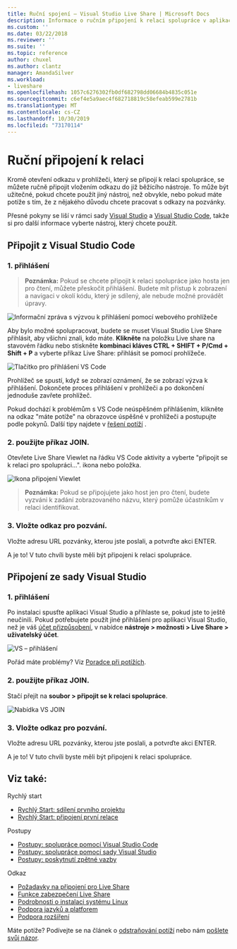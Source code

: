 ```yaml
---
title: Ruční spojení – Visual Studio Live Share | Microsoft Docs
description: Informace o ručním připojení k relaci spolupráce v aplikaci Visual Studio Live Share.
ms.custom: ''
ms.date: 03/22/2018
ms.reviewer: ''
ms.suite: ''
ms.topic: reference
author: chuxel
ms.author: clantz
manager: AmandaSilver
ms.workload:
- liveshare
ms.openlocfilehash: 1057c6276302fb0df682798dd06684b4835c051e
ms.sourcegitcommit: c6ef4e5a9aec4f682718819c58efeab599e2781b
ms.translationtype: MT
ms.contentlocale: cs-CZ
ms.lasthandoff: 10/30/2019
ms.locfileid: "73170114"
---
```

# <a name="join-a-session-manually"></a>Ruční připojení k relaci

Kromě otevření odkazu v prohlížeči, který se připojí k relaci spolupráce, se můžete ručně připojit vložením odkazu do již běžícího nástroje. To může být užitečné, pokud chcete použít jiný nástroj, než obvykle, nebo pokud máte potíže s tím, že z nějakého důvodu chcete pracovat s odkazy na pozvánky.

Přesné pokyny se liší v rámci sady [Visual Studio](#join-from-visual-studio) a [Visual Studio Code](#join-from-visual-studio-code), takže si pro další informace vyberte nástroj, který chcete použít.

## <a name="join-from-visual-studio-code"></a>Připojit z Visual Studio Code

### <a name="1-sign-in"></a>1. přihlášení

>**Poznámka:** Pokud se chcete připojit k relaci spolupráce jako hosta jen pro čtení, můžete přeskočit přihlášení. Budete mít přístup k zobrazení a navigaci v okolí kódu, který je sdílený, ale nebude možné provádět úpravy.

![Informační zpráva s výzvou k přihlášení pomocí webového prohlížeče](../media/vscode-sign-in-toast.png)

Aby bylo možné spolupracovat, budete se muset Visual Studio Live Share přihlásit, aby všichni znali, kdo máte. **Klikněte** na položku Live share na stavovém řádku nebo stiskněte **kombinaci kláves CTRL + SHIFT + P/Cmd + Shift + P** a vyberte příkaz Live Share: přihlásit se pomocí prohlížeče.

![Tlačítko pro přihlášení VS Code](../media/vscode-sign-in-button.png)

Prohlížeč se spustí, když se zobrazí oznámení, že se zobrazí výzva k přihlášení. Dokončete proces přihlášení v prohlížeči a po dokončení jednoduše zavřete prohlížeč.

Pokud dochází k problémům s VS Code neúspěšném přihlášením, klikněte na odkaz "máte potíže" na obrazovce úspěšné v prohlížeči a postupujte podle pokynů. Další tipy najdete v [řešení potíží](../troubleshooting.md#sign-in) .

### <a name="2-use-the-join-command"></a>2. použijte příkaz JOIN.

Otevřete Live Share Viewlet na řádku VS Code aktivity a vyberte "připojit se k relaci pro spolupráci...". ikona nebo položka.

![Ikona připojení Viewlet](../media/vscode-join-viewlet.png)

>**Poznámka:** Pokud se připojujete jako host jen pro čtení, budete vyzváni k zadání zobrazovaného názvu, který pomůže účastníkům v relaci identifikovat.

### <a name="3-paste-the-invite-link"></a>3. Vložte odkaz pro pozvání.

Vložte adresu URL pozvánky, kterou jste poslali, a potvrďte akci ENTER.

A je to! V tuto chvíli byste měli být připojeni k relaci spolupráce.

## <a name="join-from-visual-studio"></a>Připojení ze sady Visual Studio

### <a name="1-sign-in"></a>1. přihlášení

Po instalaci spusťte aplikaci Visual Studio a přihlaste se, pokud jste to ještě neučinili. Pokud potřebujete použít jiné přihlášení pro aplikaci Visual Studio, než je váš [účet přizpůsobení](https://docs.microsoft.com/en-us/visualstudio/ide/signing-in-to-visual-studio), v nabídce **nástroje &gt; možnosti &gt; Live Share &gt; uživatelský účet**.

![VS – přihlášení](../media/vs-sign-in-button.png)

Pořád máte problémy? Viz [Poradce při potížích](../troubleshooting.md#sign-in).

### <a name="2-use-the-join-command"></a>2. použijte příkaz JOIN.

Stačí přejít na **soubor > připojit se k relaci spolupráce**.

![Nabídka VS JOIN](../media/vs-join.png)

### <a name="3-paste-the-invite-link"></a>3. Vložte odkaz pro pozvání.

Vložte adresu URL pozvánky, kterou jste poslali, a potvrďte akci ENTER.

A je to! V tuto chvíli byste měli být připojeni k relaci spolupráce.

## <a name="see-also"></a>Viz také:

Rychlý start

- [Rychlý Start: sdílení prvního projektu](../quickstart/share.md)
- [Rychlý Start: připojení první relace](../quickstart/join.md)

Postupy

- [Postupy: spolupráce pomocí Visual Studio Code](../how-to-guides/vscode.md)
- [Postupy: spolupráce pomocí sady Visual Studio](../how-to-guides/vs.md)
- [Postupy: poskytnutí zpětné vazby](../support.md)

Odkaz

- [Požadavky na připojení pro Live Share](connectivity.md)
- [Funkce zabezpečení Live Share](security.md)
- [Podrobnosti o instalaci systému Linux](linux.md)
- [Podpora jazyků a platforem](platform-support.md)
- [Podpora rozšíření](extensions.md)

Máte potíže? Podívejte se na článek o [odstraňování potíží](../troubleshooting.md) nebo nám [pošlete svůj názor](../support.md).
